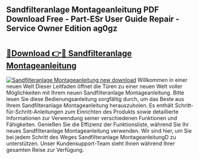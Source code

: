 ## Sandfilteranlage Montageanleitung PDF Download Free - Part-ESr User Guide Repair - Service Owner Edition ag0gz

# <h2><a href="http://df6chh7.blite.top/?on=Sandfilteranlage+Montageanleitung">🔗Download 👉🔴 Sandfilteranlage Montageanleitung</a></h2>

[![Sandfilteranlage Montageanleitung new download](https://i.imgur.com/lujVjoI.png)](http://df6chh7.blite.top/?on=Sandfilteranlage+Montageanleitung)
Willkommen in einer neuen Welt Dieser Leitfaden öffnet die Türen zu einer neuen Welt voller Möglichkeiten mit Ihrem neuen Sandfilteranlage Montageanleitung. Bitte lesen Sie diese Bedienungsanleitung sorgfältig durch, um das Beste aus Ihrem Sandfilteranlage Montageanleitung herauszuholen. Es enthält Schritt-für-Schritt-Anleitungen zum Einrichten des Produkts sowie detaillierte Informationen zur Verwendung seiner verschiedenen Funktionen und Fähigkeiten. Genießen Sie die Effizienz der Funktionsliste, während Sie Ihr neues Sandfilteranlage Montageanleitung verwenden. Wir sind hier, um Sie bei jedem Schritt des Weges Sandfilteranlage MontageanleitungD zu unterstützen. Unser Kundensupport-Team steht Ihnen während Ihrer gesamten Reise zur Verfügung.
